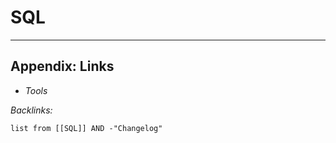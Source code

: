 # SQL

---

## Appendix: Links

* *Tools*

*Backlinks:*

````dataview
list from [[SQL]] AND -"Changelog"
````
